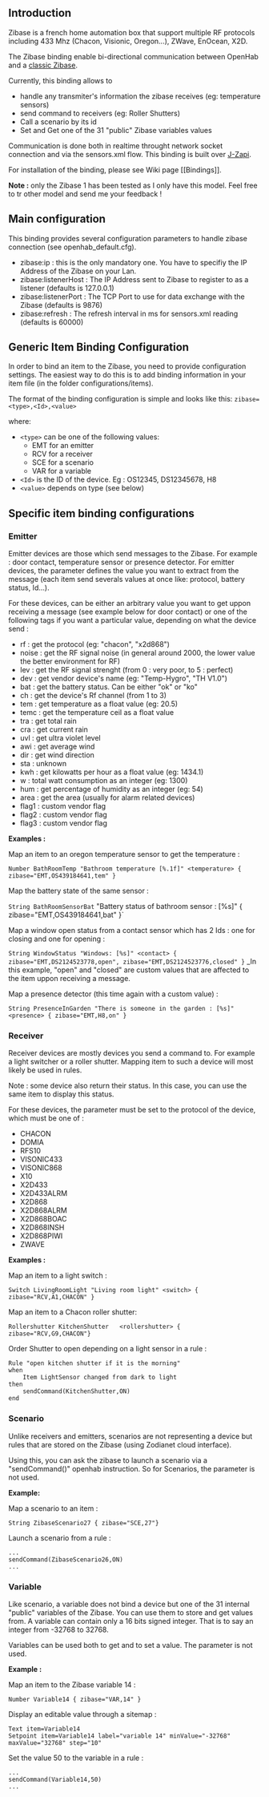 ## Introduction

Zibase is a french home automation box that support multiple RF protocols including 433 Mhz (Chacon, Visionic, Oregon...), ZWave, EnOcean, X2D.

The Zibase binding enable bi-directional communication between OpenHab and a [classic Zibase](http://www.zodianet.com/toolbox-zibase/zibase-classic.html).

Currently, this binding allows to 
- handle any transmiter's information the zibase receives (eg: temperature sensors)
- send command to receivers (eg: Roller Shutters)
- Call a scenario by its id
- Set and Get one of the 31 "public" Zibase variables values


Communication is done both in realtime throught network socket connection and via the sensors.xml flow. This binding is built over [J-Zapi](https://code.google.com/p/j-zapi/).

For installation of the binding, please see Wiki page [[Bindings]].

**Note :** only the Zibase 1 has been tested as I only have this model. Feel free to tr other model and send me your feedback !

## Main configuration

This binding provides several configuration parameters to handle zibase connection (see openhab_default.cfg).
- zibase:ip : this is the only mandatory one. You have to specifiy the IP Address of the Zibase on your Lan.
- zibase:listenerHost : The IP Address sent to Zibase to register to as a listener (defaults is 127.0.0.1)
- zibase:listenerPort : The TCP Port to use for data exchange with the Zibase (defaults is 9876)
- zibase:refresh : The refresh interval in ms for sensors.xml reading (defaults is 60000)

## Generic Item Binding Configuration

In order to bind an item to the Zibase, you need to provide configuration settings. The easiest way to do this is to add binding information in your item file (in the folder configurations/items). 

The format of the binding configuration is simple and looks like this:
    `zibase=<type>,<Id>,<value>`

where:
- `<type>` can be one of the following values:
  - EMT for an emitter
  - RCV for a receiver
  - SCE for a scenario
  - VAR for a variable
- `<Id>` is the ID of the device. Eg : OS12345, DS12345678, H8
- `<value>` depends on type (see below)

## Specific item binding configurations
### Emitter
Emitter devices are those which send messages to the Zibase. For example : door contact, temperature sensor or presence detector.
For emitter devices, the <value> parameter defines the value you want to extract from the message (each item send severals values at once like: protocol, battery status, Id...).

For these devices, <value> can be either an arbitrary value you want to get uppon receiving a message (see example below for door contact) or one of the following tags if you want a particular value, depending on what the device send :
* rf : get the protocol (eg: "chacon", "x2d868")
* noise : get the RF signal noise (in general around 2000, the lower value the better environment for RF)
* lev : get the RF signal strenght (from 0 : very poor, to 5 : perfect)
* dev : get vendor device's name (eg: "Temp-Hygro", "TH V1.0")
* bat : get the battery status. Can be either "ok" or "ko"
* ch : get the device's Rf channel (from 1 to 3)
* tem : get temperature as a float value (eg: 20.5) 
* temc : get the temperature ceil as a float value
* tra : get total rain
* cra : get current rain
* uvl : get ultra violet level
* awi : get average wind
* dir : get wind direction
* sta : unknown
* kwh : get kilowatts per hour as a float value (eg: 1434.1) 
* w : total watt consumption as an integer (eg: 1300)
* hum : get percentage of humidity as an integer (eg: 54) 
* area : get the area (usually for alarm related devices)
* flag1 : custom vendor flag
* flag2 : custom vendor flag
* flag3 : custom vendor flag

__Examples :__

Map an item to an oregon temperature sensor to get the temperature :

`Number BathRoomTemp "Bathroom temperature [%.1f]" <temperature> { zibase="EMT,OS439184641,tem" }`

Map the battery state of the same sensor :

`String BathRoomSensorBat` "Battery status of bathroom sensor : [%s]" { zibase="EMT,OS439184641,bat" }`

Map a window open status from a contact sensor which has 2 Ids : one for closing and one for opening :

`String WindowStatus "Windows: [%s]" <contact> { zibase="EMT,DS2124523778,open", zibase="EMT,DS2124523776,closed" }`
_In this example, "open" and "closed" are custom values that are affected to the item uppon receiving a message.

Map a presence detector (this time again with a custom value) :

`String PresenceInGarden "There is someone in the garden : [%s]" <presence> { zibase="EMT,H8,on" }`

### Receiver
Receiver devices are mostly devices you send a command to. For example a light switcher or a roller shutter. Mapping item to such a device will most likely be used in rules.

Note : some device also return their status. In this case, you can use the same item to display this status. 

For these devices, the parameter <value> must be set to the protocol of the device, which must be one of :
* CHACON
* DOMIA
* RFS10
* VISONIC433
* VISONIC868
* X10
* X2D433
* X2D433ALRM
* X2D868
* X2D868ALRM
* X2D868BOAC
* X2D868INSH
* X2D868PIWI
* ZWAVE

__Examples :__

Map an item to a light switch :

`Switch LivingRoomLight "Living room light" <switch> { zibase="RCV,A1,CHACON" } `

Map an item to a Chacon roller shutter:

`Rollershutter KitchenShutter	<rollershutter>	{ zibase="RCV,G9,CHACON"}`

Order Shutter to open depending on a light sensor in a rule :

    Rule "open kitchen shutter if it is the morning"
    when
        Item LightSensor changed from dark to light
    then   
        sendCommand(KitchenShutter,ON)
    end

### Scenario
Unlike receivers and emitters, scenarios are not representing a device but rules that are stored on the Zibase (using Zodianet cloud interface).

Using this, you can ask the zibase to launch a scenario via a "sendCommand()" openhab instruction. So for Scenarios, the <value> parameter is not used.

__Example:__

Map a scenario to an item :

`String ZibaseScenario27 { zibase="SCE,27"} `

Launch a scenario from a rule :

    ...
    sendCommand(ZibaseScenario26,ON)
    ...

### Variable
Like scenario, a variable does not bind a device but one of the 31 internal "public" variables of the Zibase. You can use them to store and get values from. A variable can contain only a 16 bits signed integer. That is to say an integer from -32768 to 32768.

Variables can be used both to get and to set a value. The <value> parameter is not used.

__Example :__

Map an item to the Zibase variable 14 :

`Number Variable14 { zibase="VAR,14" } `

Display an editable value through a sitemap :

    Text item=Variable14
    Setpoint item=Variable14 label="variable 14" minValue="-32768" maxValue="32768" step="10"

Set the value 50 to the variable in a rule :

    ...
    sendCommand(Variable14,50)
    ...